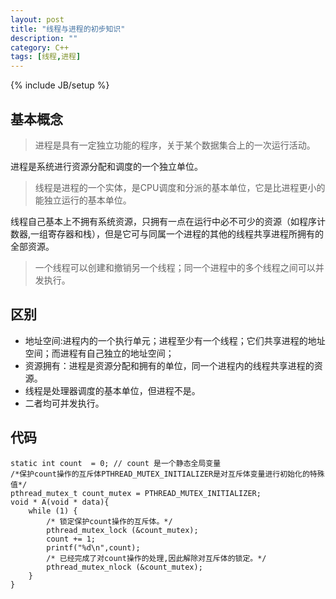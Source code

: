 ```yaml
---
layout: post
title: "线程与进程的初步知识"
description: ""
category: C++
tags: [线程,进程]
---
```

{% include JB/setup %}


基本概念
--

> 进程是具有一定独立功能的程序，关于某个数据集合上的一次运行活动。

进程是系统进行资源分配和调度的一个独立单位。

> 线程是进程的一个实体，是CPU调度和分派的基本单位，它是比进程更小的能独立运行的基本单位。

线程自己基本上不拥有系统资源，只拥有一点在运行中必不可少的资源（如程序计数器,一组寄存器和栈），但是它可与同属一个进程的其他的线程共享进程所拥有的全部资源。

> 一个线程可以创建和撤销另一个线程；同一个进程中的多个线程之间可以并发执行。

区别
--

 - 地址空间:进程内的一个执行单元；进程至少有一个线程；它们共享进程的地址空间；而进程有自己独立的地址空间；
 - 资源拥有：进程是资源分配和拥有的单位，同一个进程内的线程共享进程的资源。
 - 线程是处理器调度的基本单位，但进程不是。
 - 二者均可并发执行。

代码
--

    static int count  = 0; // count 是一个静态全局变量
    /*保护count操作的互斥体PTHREAD_MUTEX_INITIALIZER是对互斥体变量进行初始化的特殊值*/
    pthread_mutex_t count_mutex = PTHREAD_MUTEX_INITIALIZER;
    void * A(void * data){
        while (1) {
            /* 锁定保护count操作的互斥体。*/
            pthread_mutex_lock (&count_mutex);
            count += 1;
            printf("%d\n",count);
            /* 已经完成了对count操作的处理,因此解除对互斥体的锁定。*/
            pthread_mutex_nlock (&count_mutex);
        }
    }
